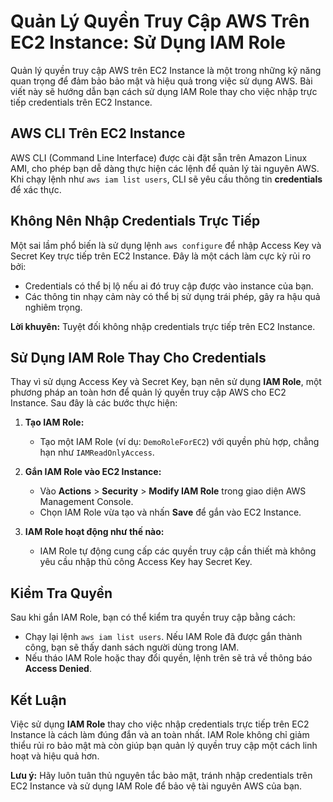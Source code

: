 # Quản Lý Quyền Truy Cập AWS Trên EC2 Instance: Sử Dụng IAM Role

Quản lý quyền truy cập AWS trên EC2 Instance là một trong những kỹ năng quan trọng để đảm bảo bảo mật và hiệu quả trong việc sử dụng AWS. Bài viết này sẽ hướng dẫn bạn cách sử dụng IAM Role thay cho việc nhập trực tiếp credentials trên EC2 Instance.

## AWS CLI Trên EC2 Instance
AWS CLI (Command Line Interface) được cài đặt sẵn trên Amazon Linux AMI, cho phép bạn dễ dàng thực hiện các lệnh để quản lý tài nguyên AWS. Khi chạy lệnh như `aws iam list users`, CLI sẽ yêu cầu thông tin **credentials** để xác thực.

## Không Nên Nhập Credentials Trực Tiếp
Một sai lầm phổ biến là sử dụng lệnh `aws configure` để nhập Access Key và Secret Key trực tiếp trên EC2 Instance. Đây là một cách làm cực kỳ rủi ro bởi:
- Credentials có thể bị lộ nếu ai đó truy cập được vào instance của bạn.
- Các thông tin nhạy cảm này có thể bị sử dụng trái phép, gây ra hậu quả nghiêm trọng.

**Lời khuyên:** Tuyệt đối không nhập credentials trực tiếp trên EC2 Instance.

## Sử Dụng IAM Role Thay Cho Credentials
Thay vì sử dụng Access Key và Secret Key, bạn nên sử dụng **IAM Role**, một phương pháp an toàn hơn để quản lý quyền truy cập AWS cho EC2 Instance. Sau đây là các bước thực hiện:

1. **Tạo IAM Role:**
   - Tạo một IAM Role (ví dụ: `DemoRoleForEC2`) với quyền phù hợp, chẳng hạn như `IAMReadOnlyAccess`.

2. **Gắn IAM Role vào EC2 Instance:**
   - Vào **Actions** > **Security** > **Modify IAM Role** trong giao diện AWS Management Console.
   - Chọn IAM Role vừa tạo và nhấn **Save** để gắn vào EC2 Instance.

3. **IAM Role hoạt động như thế nào:**
   - IAM Role tự động cung cấp các quyền truy cập cần thiết mà không yêu cầu nhập thủ công Access Key hay Secret Key.

## Kiểm Tra Quyền
Sau khi gắn IAM Role, bạn có thể kiểm tra quyền truy cập bằng cách:
- Chạy lại lệnh `aws iam list users`. Nếu IAM Role đã được gắn thành công, bạn sẽ thấy danh sách người dùng trong IAM.
- Nếu tháo IAM Role hoặc thay đổi quyền, lệnh trên sẽ trả về thông báo **Access Denied**.

## Kết Luận
Việc sử dụng **IAM Role** thay cho việc nhập credentials trực tiếp trên EC2 Instance là cách làm đúng đắn và an toàn nhất. IAM Role không chỉ giảm thiểu rủi ro bảo mật mà còn giúp bạn quản lý quyền truy cập một cách linh hoạt và hiệu quả hơn.

**Lưu ý:** Hãy luôn tuân thủ nguyên tắc bảo mật, tránh nhập credentials trên EC2 Instance và sử dụng IAM Role để bảo vệ tài nguyên AWS của bạn.


